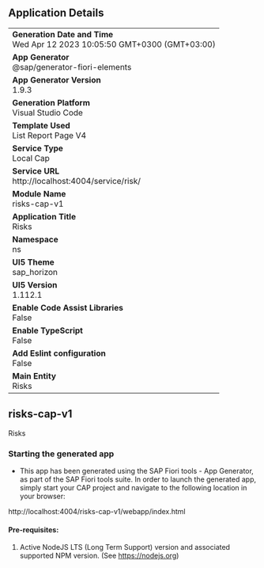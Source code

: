 ## Application Details
|               |
| ------------- |
|**Generation Date and Time**<br>Wed Apr 12 2023 10:05:50 GMT+0300 (GMT+03:00)|
|**App Generator**<br>@sap/generator-fiori-elements|
|**App Generator Version**<br>1.9.3|
|**Generation Platform**<br>Visual Studio Code|
|**Template Used**<br>List Report Page V4|
|**Service Type**<br>Local Cap|
|**Service URL**<br>http://localhost:4004/service/risk/
|**Module Name**<br>risks-cap-v1|
|**Application Title**<br>Risks|
|**Namespace**<br>ns|
|**UI5 Theme**<br>sap_horizon|
|**UI5 Version**<br>1.112.1|
|**Enable Code Assist Libraries**<br>False|
|**Enable TypeScript**<br>False|
|**Add Eslint configuration**<br>False|
|**Main Entity**<br>Risks|

## risks-cap-v1

Risks

### Starting the generated app

-   This app has been generated using the SAP Fiori tools - App Generator, as part of the SAP Fiori tools suite.  In order to launch the generated app, simply start your CAP project and navigate to the following location in your browser:

http://localhost:4004/risks-cap-v1/webapp/index.html

#### Pre-requisites:

1. Active NodeJS LTS (Long Term Support) version and associated supported NPM version.  (See https://nodejs.org)



